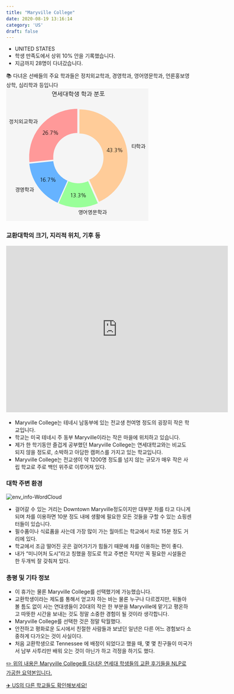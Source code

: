 ```yaml
---
title: "Maryville College"
date: 2020-08-19 13:16:14
category: 'US'
draft: false
---
```



* UNITED STATES
* 학생 만족도에서 상위 10% 안을 기록했습니다.
* 지금까지 28명이 다녀갔습니다. 

📚 다녀온 선배들의 주요 학과들은 정치외교학과, 경영학과, 영어영문학과, 언론홍보영상학, 심리학과 등입니다
![department-info](../plots/US000104.png)
### 교환대학의 크기, 지리적 위치, 기후 등
<iframe
width="600"
height="450"
frameborder="0" style="border:0"
src="https://www.google.com/maps/embed/v1/place?key=AIzaSyC9e1AME-pVmWC4hBpFdu5S4dKzyepa3HQ&q=Maryville+College&center=35.751416600000006,-83.9641634&zoom=14" allowfullscreen>
</iframe>

* Maryville College는 테네시 남동부에 있는 전교생 천여명 정도의 굉장히 작은 학교입니다.
* 학교는 미국 테네시 주 동부 Maryville이라는 작은 마을에 위치하고 있습니다.
* 제가 한 학기동안 즐겁게 공부했던 Maryville College는 연세대학교와는 비교도 되지 않을 정도로, 소박하고 아담한 캠퍼스를 가지고 있는 학교입니다.
* Maryville College는 전교생이 약 1200명 정도를 넘지 않는 규모가 매우 작은 사립 학교로 주로 백인 위주로 이루어져 있다.


### 대학 주변 환경

![env_info-WordCloud](../univ_wordclouds_okt/env_info/US000104_env_info_okt.png)

* 걸어갈 수 있는 거리는 Downtown Maryville정도이지만 대부분 차를 타고 다니게 되며 차를 이용하면 10분 정도 내에 생활에 필요한 모든 것들을 구할 수 있는 쇼핑센터들이 있습니다.
* 필수품이나 식료품을 사는데 가장 많이 가는 월마트는 학교에서 차로 15분 정도 거리에 있다.
* 학교에서 조금 떨어진 곳은 걸어가기가 힘들기 때문에 차를 이용하는 편이 좋다.
* 내가 “미니어처 도시”라고 칭했을 정도로 학교 주변은 작지만 꼭 필요한 시설들은 한 두개씩 잘 갖춰져 있다.


### 총평 및 기타 정보 
* 이 휴가는 물론 Maryville College를 선택했기에 가능했습니다.
* 교환학생이라는 제도를 통해서 얻고자 하는 바는 물론 누구나 다르겠지만, 뒤돌아 볼 틈도 없이 사는 연대생들이 20대의 작은 한 부분을 Maryville에 맡기고 평온하고 따뜻한 시간을 보내는 것도 정말 소중한 경험이 될 것이라 생각합니다.
* Maryville College를 선택한 것은 정말 탁월했다.
* 안전하고 평화로운 도시에서 친절한 사람들과 보냈던 일년은 다른 어느 경험보다 소중하게 다가오는 것이 사실이다.
* 처음 교환학생으로 Tennessee 에 배정이 되었다고 했을 때, 몇 몇 친구들이 미국가서 남부 사투리만 배워 오는 것이 아닌가 하고 걱정을 하기도 했다.


[✏️ 위의 내용은 Maryville College를 다녀온 연세대 학생들의 교환 후기들을 NLP로 가공한 요약본입니다.](http://oia.yonsei.ac.kr/partner/expReport.asp?ucode=US000104&bgbn=A)

[✈️ US의 다른 학교들도 확인해보세요!](https://yonsei-exchange.netlify.app/?category=US)

